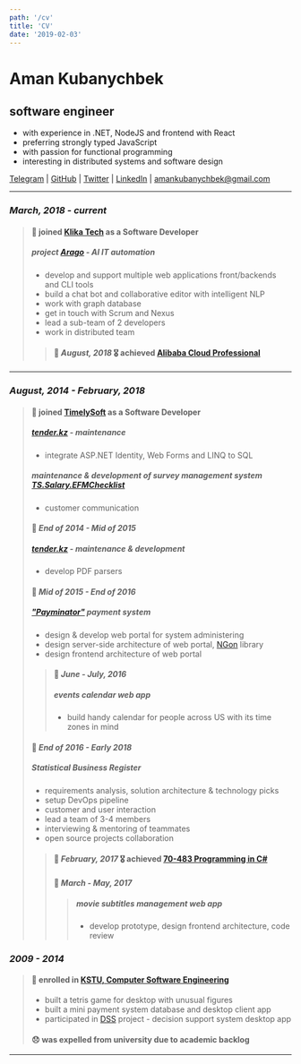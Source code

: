 ```yaml
---
path: '/cv'
title: 'CV'
date: '2019-02-03'
---
```


# Aman Kubanychbek

## software engineer

- with experience in .NET, NodeJS and frontend with React
- preferring strongly typed JavaScript
- with passion for functional programming
- interesting in distributed systems and software design

[Telegram] | [GitHub] | [Twitter] | [LinkedIn] | amankubanychbek@gmail.com

---

### _March, 2018 - current_

> #### 🎉 joined [Klika Tech] as a Software Developer
>
> ##### project [Arago] - AI IT automation
>
> - develop and support multiple web applications front/backends and CLI tools
> - build a chat bot and collaborative editor with intelligent NLP
> - work with graph database
> - get in touch with Scrum and Nexus
> - lead a sub-team of 2 developers
> - work in distributed team
>
> > #### 🎉 _August, 2018_ 🎖 achieved [Alibaba Cloud Professional]

---

### _August, 2014 - February, 2018_

> #### 🎉 joined [TimelySoft] as a Software Developer
>
> ##### [tender.kz] - maintenance
>
> - integrate ASP.NET Identity, Web Forms and LINQ to SQL
>
> ##### maintenance & development of survey management system [TS.Salary.EFMChecklist]
>
> - customer communication
>
> #### 📅 _End of 2014 - Mid of 2015_
>
> ##### [tender.kz] - maintenance & development
>
> - develop PDF parsers
>
> #### 📅 _Mid of 2015 - End of 2016_
>
> ##### ["Payminator"] payment system
>
> - design & develop web portal for system administering
> - design server-side architecture of web portal, [NGon] library
> - design frontend architecture of web portal
>
> > #### 📅 _June - July, 2016_
> >
> > ##### events calendar web app
> >
> > - build handy calendar for people across US with its time zones in mind
>
> #### 📅 _End of 2016 - Early 2018_
>
> ##### Statistical Business Register
>
> - requirements analysis, solution architecture & technology picks
> - setup DevOps pipeline
> - customer and user interaction
> - lead a team of 3-4 members
> - interviewing & mentoring of teammates
> - open source projects collaboration
>
> > #### 🎉 _February, 2017_ 🎖 achieved [70-483 Programming in C#]
> >
> > #### 📅 _March - May, 2017_
> >
> > > ##### movie subtitles management web app
> > >
> > > - develop prototype, design frontend architecture, code review

### _2009 - 2014_

> #### 🎉 enrolled in [KSTU, Computer Software Engineering][university]
>
> - built a tetris game for desktop with unusual figures
> - built a mini payment system database and desktop client app
> - participated in [DSS] project - decision support system desktop app
>
> #### 😞 was expelled from university due to academic backlog

---

[telegram]: https://t.me/amankkg
[github]: https://github.com/amankkg
[twitter]: https://twitter.com/amankkg
[linkedin]: https://www.linkedin.com/in/amankubanychbek/
[university]: https://kstu.kg/kafedra-programmnoe-obespechenie-kompyuternyh-sistem/
[dss]: https://github.com/amankkg/DSS
[timelysoft]: http://www.timelysoft.net/
[klika tech]: http://www.klika-tech.com/
[tender.kz]: http://www.timelysoft.net/en/projects/tenderkz/
[ts.salary.efmchecklist]: http://www.timelysoft.net/en/projects/tssalary/managementofadvertisingcampaigns/
["payminator"]: http://www.timelysoft.net/ru/projects/Payminator/
[ngon]: https://github.com/amankkg/NGonAlt
[70-483 programming in c#]: https://www.youracclaim.com/badges/3c5fcbc2-5cff-4d3b-a9ac-6d23adec9f70/public_url
[arago]: https://arago.co/
[alibaba cloud professional]: https://gist.github.com/amankkg/6af5bb7f4db96969d7e1c44d16b69e9a
